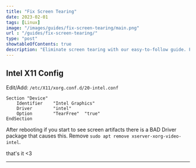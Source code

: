 ```yaml
---
title: "Fix Screen Tearing"
date: 2023-02-01
tags: [Linux]
image: "/images/guides/fix-screen-tearing/main.png"
url : "/guides/fix-screen-tearing/"
type: "post"
showtableOfContents: true
description: "Eliminate screen tearing with our easy-to-follow guide. Follow our troubleshooting steps and improve your visual experience with smooth, seamless graphics"
---
```


## Intel X11 Config
Edit/Add: `/etc/X11/xorg.conf.d/20-intel.conf`

```
Section "Device"
    Identifier    "Intel Graphics"
    Driver        "intel"
    Option        "TearFree"  "true"
EndSection
```

After rebooting if you start to see screen artifacts there is a BAD Driver package that causes this. Remove `sudo apt remove xserver-xorg-video-intel`.

that's it <3

----

  